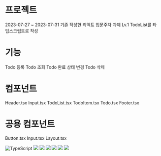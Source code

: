 # 프로젝트
2023-07-27 ~ 2023-07-31
기존 작성한 리액트 입문주차 과제 Lv.1 TodoList를 타입스크립트로 작성

# 기능
Todo 등록
Todo 조회
Todo 완료 상태 변경
Todo 삭제

# 컴포넌트
Header.tsx
Input.tsx
TodoList.tsx
TodoItem.tsx
Todo.tsx
Footer.tsx

# 공용 컴포넌트
Button.tsx
Input.tsx
Layout.tsx

![TypeScript](https://img.shields.io/badge/TypeScript-3178C6.svg?&style=for-the-badge&logo=TypeScript&logoColor=white) <img src="https://img.shields.io/badge/react-61DAFB?style=for-the-badge&logo=react&logoColor=black"> <img src="https://img.shields.io/badge/javascript-F7DF1E?style=for-the-badge&logo=javascript&logoColor=black"> <img src="https://img.shields.io/badge/html5-E34F26?style=for-the-badge&logo=html5&logoColor=white"> <img src="https://img.shields.io/badge/css-1572B6?style=for-the-badge&logo=css3&logoColor=white">  <img src="https://img.shields.io/badge/github-181717?style=for-the-badge&logo=github&logoColor=white"> <img src="https://img.shields.io/badge/git-F05032?style=for-the-badge&logo=git&logoColor=white">
